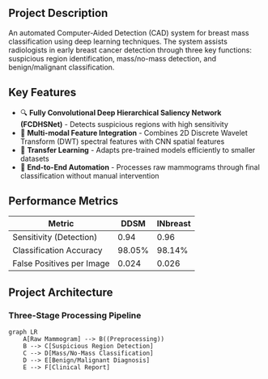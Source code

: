 

## Project Description

An automated Computer-Aided Detection (CAD) system for breast mass classification using deep learning techniques. The system assists radiologists in early breast cancer detection through three key functions: suspicious region identification, mass/no-mass detection, and benign/malignant classification.

## Key Features

- 🔍 **Fully Convolutional Deep Hierarchical Saliency Network (FCDHSNet)** - Detects suspicious regions with high sensitivity
- 🌈 **Multi-modal Feature Integration** - Combines 2D Discrete Wavelet Transform (DWT) spectral features with CNN spatial features
- 🔄 **Transfer Learning** - Adapts pre-trained models efficiently to smaller datasets
- 🤖 **End-to-End Automation** - Processes raw mammograms through final classification without manual intervention

## Performance Metrics

| Metric                      | DDSM    | INbreast |
|-----------------------------|---------|----------|
| Sensitivity (Detection)     | 0.94    | 0.96     |
| Classification Accuracy     | 98.05%  | 98.14%   |
| False Positives per Image   | 0.024   | 0.026    |

## Project Architecture

### Three-Stage Processing Pipeline

```mermaid
graph LR
    A[Raw Mammogram] --> B((Preprocessing))
    B --> C[Suspicious Region Detection]
    C --> D[Mass/No-Mass Classification]
    D --> E[Benign/Malignant Diagnosis]
    E --> F[Clinical Report]
